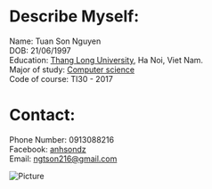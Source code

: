 # Describe Myself:  
Name: Tuan Son Nguyen  
DOB: 21/06/1997  
Education: [Thang Long University](http://www.thanglong.edu.vn), Ha Noi, Viet Nam.  
Major of study: [Computer science](http://thanglong.edu.vn/khoa-bo-mon/khoa-toan-tin/b-mon-tin/gt-bmtin/1203-gioi-thieu-bo-mon-tin-hoc)  
Code of course: TI30 - 2017  

# Contact:  
Phone Number: 0913088216  
Facebook: [anhsondz](http://www.fb.com/socdownny)  
Email: ngtson216@gmail.com  
  
![Picture](https://blog.payoneer.com/wp-content/uploads/2016/09/freelance-coder-847x361.png)